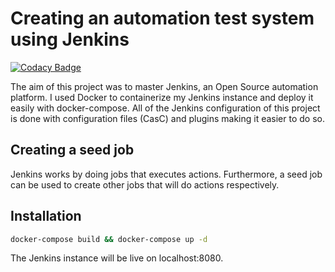 
# Creating an automation test system using Jenkins 

[![Codacy Badge](https://api.codacy.com/project/badge/Grade/ae72349b72044e95bcb7557a1f07a61b)](https://app.codacy.com/gh/xmnchild/my_marvin?utm_source=github.com&utm_medium=referral&utm_content=xmnchild/my_marvin&utm_campaign=Badge_Grade)

The aim of this project was to master Jenkins, an Open Source automation platform. I used Docker to containerize my Jenkins instance and deploy it easily with docker-compose. All of the Jenkins configuration of this project is done with configuration files (CasC) and plugins making it easier to do so.

## Creating a seed job
Jenkins works by doing jobs that executes actions. Furthermore, a seed job can be used to create other jobs that will do actions respectively. 

## Installation

```bash
docker-compose build && docker-compose up -d
```

The Jenkins instance will be live on localhost:8080. 

